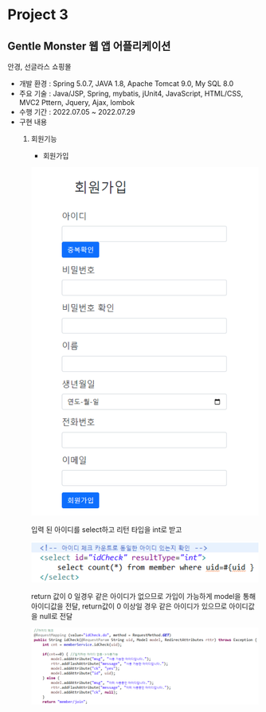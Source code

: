 # Project 3
## Gentle Monster 웹 앱 어플리케이션
안경, 선글라스 쇼핑몰

- 개발 환경 : Spring 5.0.7, JAVA 1.8, Apache Tomcat 9.0, My SQL 8.0
- 주요 기술 : Java/JSP, Spring, mybatis, jUnit4, JavaScript, HTML/CSS, MVC2 Pttern, Jquery, Ajax, lombok
- 수행 기간 : 2022.07.05 ~ 2022.07.29
- 구현 내용
    1. 회원기능
        * 회원가입  

        ![회원가입 페이지](./data/join.png)

        입력 된 아이디를 select하고 리턴 타입을 int로 받고  

        ![아이디체크 mapper](./data/idcheckMapper.png)  

        return 값이 0 일경우 같은 아이디가 없으므로 가입이 가능하게 model을 통해 아이디값을 전달, return값이 0 이상일 경우 같은 아이디가 있으므로 아이디값을 null로 전달  
        
        ![아이디체크 controller](./data/idcheckCtrl.png)

